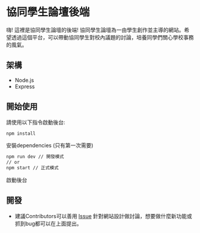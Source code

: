 # 協同學生論壇後端

嗨! 這裡是協同學生論壇的後端! 協同學生論壇為一由學生創作並主導的網站。希望透過這個平台，可以帶動協同學生對校內議題的討論，培養同學們關心學校事務的風氣。

## 架構

- Node.js
- Express

## 開始使用

請使用以下指令啟動後台:

``` bash
npm install 
```
安裝dependencies (只有第一次需要)

``` bash
npm run dev // 開發模式
// or
npm start // 正式模式
```
啟動後台

## 開發

- 建議Contributors可以善用 [Issue](https://github.com/BlueWhislte/CMSDcard-back/issues) 針對網站設計做討論，想要做什麼新功能或抓到bug都可以在上面提出。

